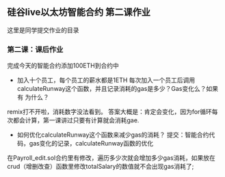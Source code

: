 ## 硅谷live以太坊智能合约 第二课作业
这里是同学提交作业的目录

### 第二课：课后作业
完成今天的智能合约添加100ETH到合约中
- 加入十个员工，每个员工的薪水都是1ETH
每次加入一个员工后调用calculateRunway这个函数，并且记录消耗的gas是多少？Gas变化么？如果有 为什么？

remix打不开啦，消耗数字没法看到。 答案大概是：肯定会变化，因为for循环每次都会计算，第一课讲过只要有计算就会消耗gae.

- 如何优化calculateRunway这个函数来减少gas的消耗？
提交：智能合约代码，gas变化的记录，calculateRunway函数的优化

在Payroll_edit.sol合约里有修改，遍历多少次就会增加多少gas消耗，如果放在crud（增删改查）函数里修改totalSalary的数值就不会出现gas消耗了;
